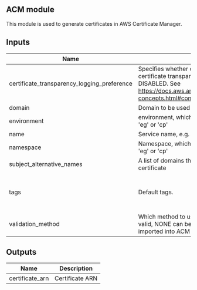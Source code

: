 ## ACM module

This module is used to generate certificates in AWS Certificate Manager.

## Inputs

| Name | Description | Type | Default | Required |
|------|-------------|------|---------|:-----:|
| certificate\_transparency\_logging\_preference | Specifies whether certificate details should be added to a certificate transparency log. Valid values are ENABLED or DISABLED. See https://docs.aws.amazon.com/acm/latest/userguide/acm-concepts.html#concept-transparency for more details. | `string` | `"ENABLED"` | no |
| domain | Domain to be used for this certificate | `string` | `""` | yes |
| environment | environment, which could be your organization name, e.g. 'eg' or 'cp' | `string` | `""` | no |
| name | Service name, e.g. 'app' or 'jenkins' | `string` | `""` | yes |
| namespace | Namespace, which could be your organization name, e.g. 'eg' or 'cp' | `string` | `""` | yes |
| subject\_alternative\_names | A list of domains that should be SANs in the issued certificate | `list(string)` | `[]` | no |
| tags | Default tags. | `map(string)` | <pre>{<br>  "Environment": "development",<br>  "Terraform": "true"<br>}<br></pre> | no |
| validation\_method | Which method to use for validation. DNS or EMAIL are valid, NONE can be used for certificates that were imported into ACM and then into Terraform. | `string` | `"DNS"` | yes |

## Outputs

| Name | Description |
|------|-------------|
| certificate\_arn | Certificate ARN |

